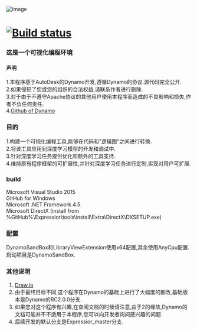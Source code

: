 ![image](https://github.com/AngelaViVi/Expressior/blob/Expressior_master/src/DynamoCoreWpf/UI/Images/StartPage/dynamo-logo.png) 

[![Build status](https://ci.appveyor.com/api/projects/status/ke5nv5l0d33w5tl2/branch/Expressior_master?svg=true)](https://ci.appveyor.com/project/AngelaViVi/expressior/branch/Expressior_master)
====================================

### 这是一个可视化编程环境

#### 声明
1.本程序基于AutoDesk的Dynamo开发,遵循Dynamo的协议.源代码完全公开.<br>
2.如果侵犯了您或您的组织的合法权益,请联系作者进行删除.<br>
3.对于由于不遵守Apache协议的其他用户使用本程序而造成的不良影响和损失,作者不负任何责任.<br>
4.[Github of Dynamo](https://github.com/DynamoDS/Dynamo)<br/>

### 目的
1.构建一个可视化编程工具,能够在代码和"逻辑图"之间进行转换.<br>
2.将该工具应用到深度学习模型的开发和调试中.<br>
3.针对深度学习任务提供优化和额外的工具支持.<br>
4.维持原有程序框架的可扩展性,并针对深度学习任务进行定制,实现对用户可扩展.<br>

### build
Microsoft Visual Studio 2015<br>
GitHub for Windows<br>
Microsoft .NET Framework 4.5.<br>
Microsoft DirectX (install from %GitHub%\Expressior\tools\install\Extra\DirectX\DXSETUP.exe)<br>

### 配置
DynamoSandBox和LibraryViewExtension使用x64配置,其余使用AnyCpu配置.<br>
启动项目是DynamoSandBox.<br>

### 其他说明
1. [Draw.io](https://www.draw.io/)<br>
2. 由于最终目标不同,这个程序在Dynamo的基础上进行了大幅度的删改,基础版本是Dynamo的RC2.0.0分支.<br>
3. 如果您对这个程序有兴趣,在查阅文档的时候请注意,由于2的缘故,Dynamo的文档可能并不不适用于本程序,您可以向开发者询问感兴趣的问题.<br>
4. 后续开发的默认分支是Expressior_master分支.<br>